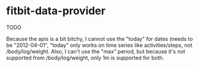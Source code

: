fitbit-data-provider
=============

TODO

Because the apis is a bit bitchy, I cannot use the "today" for dates (needs to be "2012-04-01", "today" only works on time series like activities/steps, not /body/log/weight. Also, I can't use the "max" period, but because it's not supported from /body/log/weight, only 1m is supported for both.